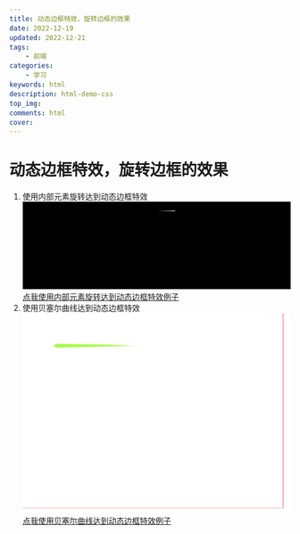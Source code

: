 ```yaml
---
title: 动态边框特效，旋转边框的效果
date: 2022-12-19
updated: 2022-12-21
tags: 
    - 前端
categories: 
    - 学习
keywords: html
description: html-demo-css
top_img: 
comments: html
cover:
---
```

# 动态边框特效，旋转边框的效果
1. 使用内部元素旋转达到动态边框特效
![使用内部元素旋转达到动态边框特效](./photo/使用内部元素旋转达到动态边框特效.gif)
[点我使用内部元素旋转达到动态边框特效例子](https://yydha.gitee.io/html-demo/html/使用内部元素旋转达到动态边框特效.html)
2. 使用贝塞尔曲线达到动态边框特效
![使用贝塞尔曲线达到动态边框特效](./photo/贝塞尔曲线(彗星扫尾特效).gif)
[点我使用贝塞尔曲线达到动态边框特效例子](https://yydha.gitee.io/html-demo/html/贝塞尔曲线(彗星扫尾特效).html)